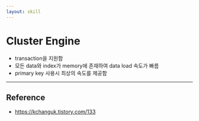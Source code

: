 ```yaml
---
layout: skill
---
```


# Cluster Engine

- transaction을 지원함
- 모든 data와 index가 memory에 존재하여 data load 속도가 빠름
- primary key 사용시 최상의 속도를 제공함


---


## Reference

- https://kchanguk.tistory.com/133